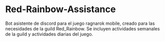 # Red-Rainbow-Assistance
Bot asistente de discord para el juego ragnarok mobile, creado para las necesidades de la guild Red_Rainbow.
Se incluyen actividades semanales de la guild y actividades diarias del juego.
